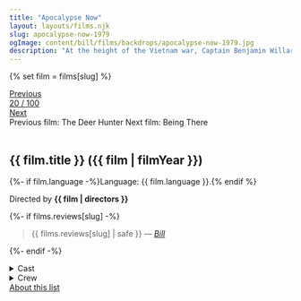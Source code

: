 ```yaml
---
title: "Apocalypse Now"
layout: layouts/films.njk
slug: apocalypse-now-1979
ogImage: content/bill/films/backdrops/apocalypse-now-1979.jpg
description: "At the height of the Vietnam war, Captain Benjamin Willard is sent on a dangerous mission that, officially, \"does not exist, nor will it ever exist.\" His goal is to locate - and eliminate - a mysterious Green Beret Colonel named Walter Kurtz, who has been leading his personal army on illegal guerrilla missions into enemy territory."
---
```


{% set film = films[slug] %}

<nav class="films">
  <div class="prev">
    <a href="../the-deer-hunter-1978"><i class="fa-solid fa-chevron-left fa-xs"></i> Previous</a>
  </div>
  <div>
    <a class="simple" href="../">20 / 100</a>
  </div>
  <div class="next">
    <a href="../being-there-1979">Next <i class="fa-solid fa-chevron-right fa-xs"></i></a>
  </div>
  <div class="hint">
    <span class="prev-hint">
      <span class="sr-only">Previous film:</span>
      The Deer Hunter
    </span>
    <span class="next-hint">
      <span class="sr-only">Next film:</span>
      Being There
    </span>
  </div>
</nav>

<article class="film slug-apocalypse-now-1979">
  <div class="backdrop-and-poster">
    <img class="poster" src="../films/posters/{{ slug }}.jpg" alt="">
    <img class="backdrop" src="../films/backdrops/{{ slug }}.jpg" alt="">
  </div>

  <h1>{{ film.title }} ({{ film | filmYear }})</h1>

  <p>
    {%- if film.language -%}Language: {{ film.language }}.{% endif %}
    
  </p>

  <p class="director">
    Directed by <strong>{{ film | directors }}</strong>
  </p>

  {%- if films.reviews[slug] -%}
    <blockquote> 
      {{ films.reviews[slug] | safe }} <em>—&nbsp;<a href="/bill">Bill</a></em>
    </blockquote> 
  {%- endif -%}

  <details>
    <summary>
      Cast
    </summary>
    <ul>
      {%- for cast in film.credits.cast -%}
        <li>
          {{ cast.name }} as <em>{{ cast.character }}</em>
        </li>
      {%- endfor -%}
    </ul>
  </details>

  <details>
    <summary>
      Crew
    </summary>
    <ul>
      {%- for crew in film.credits.crew -%}
        <li>
          {{ crew.name }} &mdash; <em>{{ crew.job }}</em>
        </li>
      {%- endfor -%}
    </ul>
  </details>

</article>
<footer>
  <a href="../about">About this list</a>
</footer>
